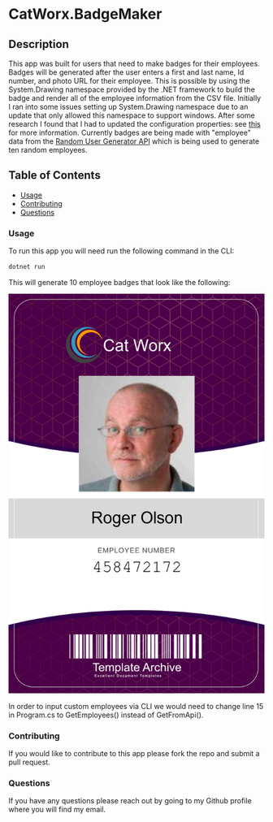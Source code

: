 # CatWorx.BadgeMaker

## Description

This app was built for users that need to make badges for their employees. Badges will be generated after the user enters a first and last name, Id number, and photo URL for their employee. This is possible by using the System.Drawing namespace provided by the .NET framework to build the badge and render all of the employee information from the CSV file. Initially I ran into some issues setting up System.Drawing namespace due to an update that only allowed this namespace to support windows. After some research I found that I had to updated the configuration properties: see [this](https://docs.microsoft.com/en-us/dotnet/core/compatibility/core-libraries/6.0/system-drawing-common-windows-only) for more information. Currently badges are being made with "employee" data from the [Random User Generator API](https://randomuser.me/documentation) which is being used to generate ten random employees.

## Table of Contents

- [Usage](#usage)
- [Contributing](#contributing)
- [Questions](#questions)

### Usage

To run this app you will need run the following command in the CLI:

```md
dotnet run
```

This will generate 10 employee badges that look like the following:

![employeeBadge](./data/458472172_badge.png)

In order to input custom employees via CLI we would need to change line 15 in Program.cs to GetEmployees() instead of GetFromApi().

### Contributing

If you would like to contribute to this app please fork the repo and submit a pull request.

### Questions

If you have any questions please reach out by going to my Github profile where you will find my email.
